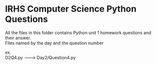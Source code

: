 # IRHS Computer Science Python Questions

All the files in this folder contains Python unit 1 homework questions and their answer.
<br>Files named by the day and the question number

ex.<br>
D2Q4.py ---> Day2/Question4.py

